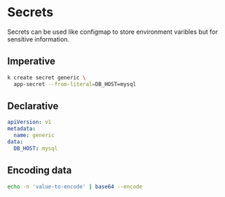 # Secrets

Secrets can be used like configmap to store environment varibles but for sensitive information.

## Imperative

```sh
k create secret generic \
  app-secret --from-literal=DB_HOST=mysql
```

## Declarative

```yaml
apiVersion: v1
metadata:
  name: generic
data:
  DB_HOST: mysql
```

## Encoding data

```sh
echo -n 'value-to-encode' | base64 --encode 
```
